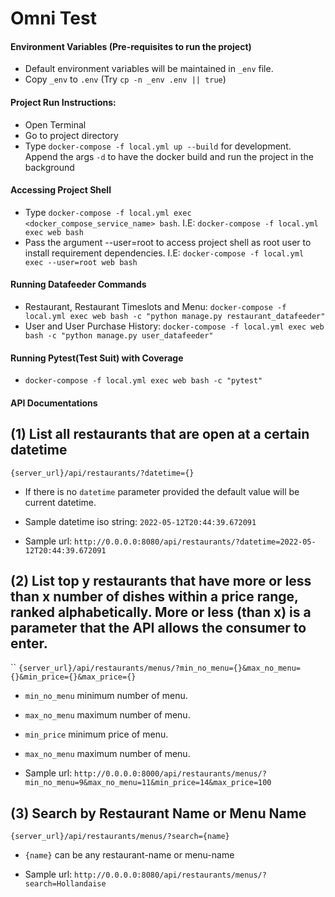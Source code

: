 # Omni Test

#### Environment Variables (Pre-requisites to run the project)
* Default environment variables will be maintained in `_env` file.
* Copy `_env` to `.env` (Try `cp -n _env .env || true`)

#### Project Run Instructions:
* Open Terminal
* Go to project directory
* Type `docker-compose -f local.yml up --build` for development. Append the args `-d` to have the docker build and run the project in the background

#### Accessing Project Shell
* Type `docker-compose -f local.yml exec <docker_compose_service_name> bash`. I.E: `docker-compose -f local.yml exec web bash`
* Pass the argument --user=root to access project shell as root user to install requirement dependencies. I.E: `docker-compose -f local.yml exec --user=root web bash`

#### Running Datafeeder Commands
* Restaurant, Restaurant Timeslots and Menu:  `docker-compose -f local.yml exec web bash -c "python manage.py restaurant_datafeeder"`
* User and User Purchase History:  `docker-compose -f local.yml exec web bash -c "python manage.py user_datafeeder"`

#### Running Pytest(Test Suit) with Coverage
* `docker-compose -f local.yml exec web bash -c "pytest"`

#### API Documentations

## (1) List all restaurants that are open at a certain datetime
`{server_url}/api/restaurants/?datetime={}`

* If there is no `datetime` parameter provided the default value will be current datetime.

* Sample datetime iso string:
`2022-05-12T20:44:39.672091`

* Sample url:
`http://0.0.0.0:8080/api/restaurants/?datetime=2022-05-12T20:44:39.672091`


## (2) List top y restaurants that have more or less than x number of dishes within a price range, ranked alphabetically. More or less (than x) is a parameter that the API allows the consumer to enter.
``
`{server_url}/api/restaurants/menus/?min_no_menu={}&max_no_menu={}&min_price={}&max_price={}`

* `min_no_menu` minimum number of menu.
* `max_no_menu` maximum number of menu.
* `min_price` minimum price of menu.
* `max_no_menu` maximum number of menu.

* Sample url:
`http://0.0.0.0:8000/api/restaurants/menus/?min_no_menu=9&max_no_menu=11&min_price=14&max_price=100`

## (3) Search by Restaurant Name or Menu Name
`{server_url}/api/restaurants/menus/?search={name}`

* `{name}` can be any restaurant-name or menu-name

* Sample url:
`http://0.0.0.0:8080/api/restaurants/menus/?search=Hollandaise`


